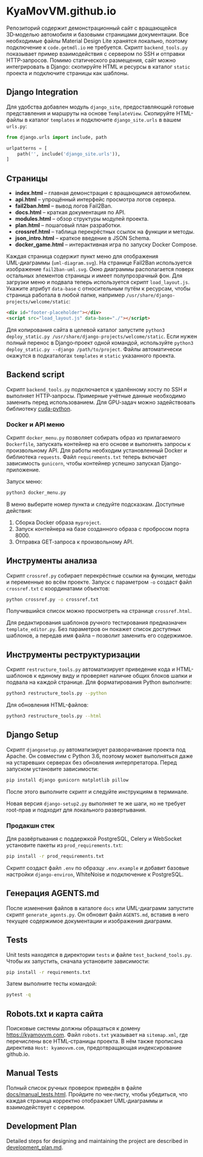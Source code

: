 # KyaMovVM.github.io

Репозиторий содержит демонстрационный сайт с вращающейся 3D‑моделью автомобиля и базовыми страницами документации.
Все необходимые файлы Material Design Lite хранятся локально, поэтому подключение к `code.getmdl.io` не требуется.
Скрипт `backend_tools.py` показывает пример взаимодействия с сервером по SSH и отправки HTTP‑запросов.
Помимо статического размещения, сайт можно интегрировать в Django: скопируйте HTML и ресурсы в каталог `static` проекта и подключите страницы как шаблоны.

## Django Integration

Для удобства добавлен модуль `django_site`, предоставляющий готовые представления и маршруты на основе `TemplateView`. Скопируйте HTML-файлы в каталог `templates` и подключите `django_site.urls` в вашем `urls.py`:

```python
from django.urls import include, path

urlpatterns = [
    path('', include('django_site.urls')),
]
```

## Страницы
- **index.html** – главная демонстрация с вращающимся автомобилем.
- **api.html** – упрощённый интерфейс просмотра логов сервера.
- **fail2ban.html** – вывод логов Fail2Ban.
- **docs.html** – краткая документация по API.
- **modules.html** – обзор структуры модулей проекта.
- **plan.html** – пошаговый план разработки.
- **crossref.html** – таблица перекрёстных ссылок на функции и методы.
- **json_intro.html** – краткое введение в JSON Schema.
- **docker_game.html** – интерактивная игра по запуску Docker Compose.

Каждая страница содержит пункт меню для отображения UML‑диаграммы (`uml-diagram.svg`). На странице Fail2Ban используется изображение <code>fail2ban-uml.svg</code>.
Окно диаграммы располагается поверх остальных элементов страницы и имеет полупрозрачный фон.
Для загрузки меню и подвала теперь используется скрипт `load_layout.js`. Укажите атрибут `data-base` с относительным путём к ресурсам, чтобы страница работала в любой папке, например `/usr/share/django-projects/welcome/static`:
```html
<div id="footer-placeholder"></div>
<script src="load_layout.js" data-base="./"></script>
```
Для копирования сайта в целевой каталог запустите
`python3 deploy_static.py /usr/share/django-projects/welcome/static`.
Если нужен полный перенос в Django‑проект одной командой, используйте
`python3 deploy_static.py --django /path/to/project`. Файлы автоматически
окажутся в подкаталогах `templates` и `static` указанного проекта.


## Backend script
Скрипт `backend_tools.py` подключается к удалённому хосту по SSH и выполняет HTTP‑запросы.
Примерные учётные данные необходимо заменить перед использованием. Для GPU‑задач можно задействовать библиотеку [cuda-python](https://github.com/NVIDIA/cuda-python).

### Docker и API меню
Скрипт `docker_menu.py` позволяет собирать образ из прилагаемого `Dockerfile`, запускать контейнер на его основе и выполнять запросы к произвольному API. Для работы необходим установленный Docker и библиотека `requests`.
Файл `requirements.txt` теперь включает зависимость `gunicorn`, чтобы контейнер успешно запускал Django-приложение.

Запуск меню:

```bash
python3 docker_menu.py
```

В меню выберите номер пункта и следуйте подсказкам.
Доступные действия:

1. Сборка Docker образа `myproject`.
2. Запуск контейнера на базе созданного образа с пробросом порта 8000.
3. Отправка GET‑запроса к произвольному API.

## Инструменты анализа

Скрипт `crossref.py` собирает перекрёстные ссылки на функции, методы и
переменные во всём проекте. Запуск с параметром `-o` создаст файл
`crossref.txt` с координатами объектов:

```bash
python crossref.py -o crossref.txt
```
Получившийся список можно просмотреть на странице `crossref.html`.

Для редактирования шаблонов ручного тестирования предназначен
`template_editor.py`. Без параметров он покажет список доступных шаблонов,
а передав имя файла – позволит заменить его содержимое.

## Инструменты реструктуризации

Скрипт `restructure_tools.py` автоматизирует приведение кода и HTML-шаблонов к единому виду и проверяет наличие общих блоков шапки и подвала на каждой странице.
Для форматирования Python выполните:

```bash
python3 restructure_tools.py --python
```

Для обновления HTML-файлов:

```bash
python3 restructure_tools.py --html
```

## Django Setup

Скрипт `djangosetup.py` автоматизирует разворачивание проекта под Apache.
Он совместим с Python 3.6, поэтому может выполняться даже на устаревших
серверах без обновления интерпретатора.
Перед запуском установите зависимости:

```bash
pip install django gunicorn matplotlib pillow
```

После этого выполните скрипт и следуйте инструкциям в терминале.

Новая версия `django-setup2.py` выполняет те же шаги, но не требует
root-прав и подходит для локального развертывания.

### Продакшн стек

Для развёртывания с поддержкой PostgreSQL, Celery и WebSocket установите
пакеты из `prod_requirements.txt`:

```bash
pip install -r prod_requirements.txt
```

Скрипт создаст файл `.env` по образцу `.env.example` и добавит базовые
настройки `django-environ`, WhiteNoise и подключение к PostgreSQL.



## Генерация AGENTS.md

После изменения файлов в каталоге `docs` или UML-диаграмм
запустите скрипт `generate_agents.py`. Он обновит файл `AGENTS.md`,
вставив в него текущее содержимое документации и изображения диаграмм.

## Tests
Unit tests находятся в директории `tests` и файле
`test_backend_tools.py`. Чтобы их запустить, сначала установите
зависимости:

```bash
pip install -r requirements.txt
```

Затем выполните тесты командой:

```bash
pytest -q
```
## Robots.txt и карта сайта
Поисковые системы должны обращаться к домену https://kyamovvm.com. Файл `robots.txt` указывает на `sitemap.xml`, где перечислены все HTML‑страницы проекта. В нём также прописана директива `Host: kyamovvm.com`, предотвращающая индексирование github.io.

## Manual Tests

Полный список ручных проверок приведён в файле [docs/manual_tests.html](docs/manual_tests.html). Пройдите по чек‑листу, чтобы убедиться, что каждая страница корректно отображает UML‑диаграммы и взаимодействует с сервером.
## Development Plan
Detailed steps for designing and maintaining the project are described in [development_plan.md](development_plan.md).
